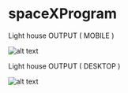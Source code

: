 # spaceXProgram

Light house OUTPUT ( MOBILE )


![alt text](https://github.com/Ankitkumar7/spaceXProgram/lighthouse/master/mobile.jpg?raw=true)


Light house OUTPUT ( DESKTOP )

![alt text](https://github.com/Ankitkumar7/spaceXProgram/lighthouse/master/mobile.jpg?raw=true)
